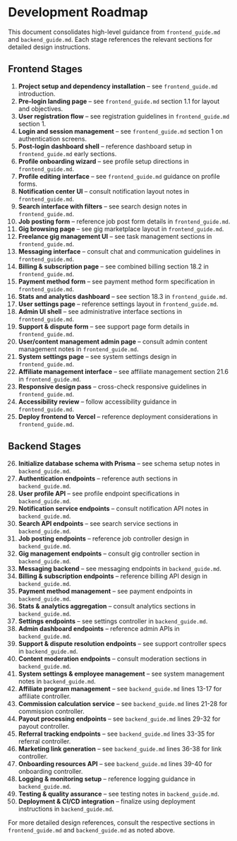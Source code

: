 # Development Roadmap

This document consolidates high-level guidance from `frontend_guide.md` and `backend_guide.md`. Each stage references the relevant sections for detailed design instructions.

## Frontend Stages

1. **Project setup and dependency installation** – see `frontend_guide.md` introduction.
2. **Pre-login landing page** – see `frontend_guide.md` section 1.1 for layout and objectives.
3. **User registration flow** – see registration guidelines in `frontend_guide.md` section 1.
4. **Login and session management** – see `frontend_guide.md` section 1 on authentication screens.
5. **Post-login dashboard shell** – reference dashboard setup in `frontend_guide.md` early sections.
6. **Profile onboarding wizard** – see profile setup directions in `frontend_guide.md`.
7. **Profile editing interface** – see `frontend_guide.md` guidance on profile forms.
8. **Notification center UI** – consult notification layout notes in `frontend_guide.md`.
9. **Search interface with filters** – see search design notes in `frontend_guide.md`.
10. **Job posting form** – reference job post form details in `frontend_guide.md`.
11. **Gig browsing page** – see gig marketplace layout in `frontend_guide.md`.
12. **Freelance gig management UI** – see task management sections in `frontend_guide.md`.
13. **Messaging interface** – consult chat and communication guidelines in `frontend_guide.md`.
14. **Billing & subscription page** – see combined billing section 18.2 in `frontend_guide.md`.
15. **Payment method form** – see payment method form specification in `frontend_guide.md`.
16. **Stats and analytics dashboard** – see section 18.3 in `frontend_guide.md`.
17. **User settings page** – reference settings layout in `frontend_guide.md`.
18. **Admin UI shell** – see administrative interface sections in `frontend_guide.md`.
19. **Support & dispute form** – see support page form details in `frontend_guide.md`.
20. **User/content management admin page** – consult admin content management notes in `frontend_guide.md`.
21. **System settings page** – see system settings design in `frontend_guide.md`.
22. **Affiliate management interface** – see affiliate management section 21.6 in `frontend_guide.md`.
23. **Responsive design pass** – cross-check responsive guidelines in `frontend_guide.md`.
24. **Accessibility review** – follow accessibility guidance in `frontend_guide.md`.
25. **Deploy frontend to Vercel** – reference deployment considerations in `frontend_guide.md`.

## Backend Stages

26. **Initialize database schema with Prisma** – see schema setup notes in `backend_guide.md`.
27. **Authentication endpoints** – reference auth sections in `backend_guide.md`.
28. **User profile API** – see profile endpoint specifications in `backend_guide.md`.
29. **Notification service endpoints** – consult notification API notes in `backend_guide.md`.
30. **Search API endpoints** – see search service sections in `backend_guide.md`.
31. **Job posting endpoints** – reference job controller design in `backend_guide.md`.
32. **Gig management endpoints** – consult gig controller section in `backend_guide.md`.
33. **Messaging backend** – see messaging endpoints in `backend_guide.md`.
34. **Billing & subscription endpoints** – reference billing API design in `backend_guide.md`.
35. **Payment method management** – see payment endpoints in `backend_guide.md`.
36. **Stats & analytics aggregation** – consult analytics sections in `backend_guide.md`.
37. **Settings endpoints** – see settings controller in `backend_guide.md`.
38. **Admin dashboard endpoints** – reference admin APIs in `backend_guide.md`.
39. **Support & dispute resolution endpoints** – see support controller specs in `backend_guide.md`.
40. **Content moderation endpoints** – consult moderation sections in `backend_guide.md`.
41. **System settings & employee management** – see system management notes in `backend_guide.md`.
42. **Affiliate program management** – see `backend_guide.md` lines 13-17 for affiliate controller.
43. **Commission calculation service** – see `backend_guide.md` lines 21-28 for commission controller.
44. **Payout processing endpoints** – see `backend_guide.md` lines 29-32 for payout controller.
45. **Referral tracking endpoints** – see `backend_guide.md` lines 33-35 for referral controller.
46. **Marketing link generation** – see `backend_guide.md` lines 36-38 for link controller.
47. **Onboarding resources API** – see `backend_guide.md` lines 39-40 for onboarding controller.
48. **Logging & monitoring setup** – reference logging guidance in `backend_guide.md`.
49. **Testing & quality assurance** – see testing notes in `backend_guide.md`.
50. **Deployment & CI/CD integration** – finalize using deployment instructions in `backend_guide.md`.

For more detailed design references, consult the respective sections in `frontend_guide.md` and `backend_guide.md` as noted above.
